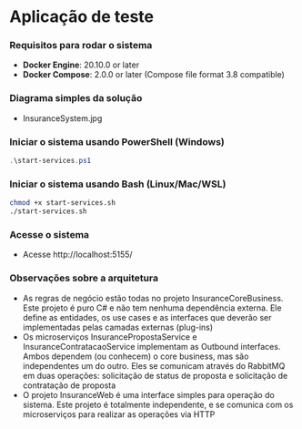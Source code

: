 # Aplicação de teste

### Requisitos para rodar o sistema
- **Docker Engine**: 20.10.0 or later
- **Docker Compose**: 2.0.0 or later (Compose file format 3.8 compatible)

### Diagrama simples da solução
- InsuranceSystem.jpg

### Iniciar o sistema usando PowerShell (Windows)
```powershell
.\start-services.ps1
```

### Iniciar o sistema usando Bash (Linux/Mac/WSL)
```bash
chmod +x start-services.sh
./start-services.sh
```

### Acesse o sistema
- Acesse http://localhost:5155/

### Observações sobre a arquitetura

 - As regras de negócio estão todas no projeto InsuranceCoreBusiness. Este projeto é puro C# e não tem nenhuma dependência externa. Ele define as entidades, os use cases e as interfaces que deverão ser implementadas pelas camadas externas (plug-ins)
 - Os microserviços InsurancePropostaService e InsuranceContratacaoService implementam as Outbound interfaces. Ambos dependem (ou conhecem) o core business, mas são independentes um do outro. Eles se comunicam através do RabbitMQ em duas operações: solicitação de status de proposta e solicitação de contratação de proposta
 - O projeto InsuranceWeb é uma interface simples para operação do sistema. Este projeto é totalmente independente, e se comunica com os microserviços para realizar as operações via HTTP

